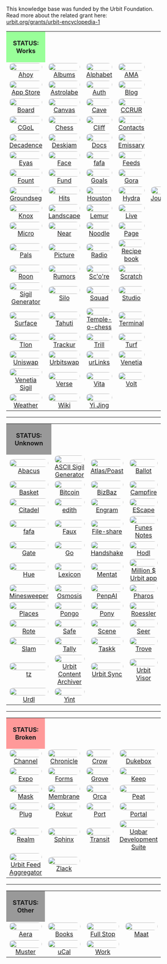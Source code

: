 <style>
	/* %wiki restyling */
.page a{display: inline-block;color: white;border: 1px solid black;margin-right: 6px;padding: 5px;background-color:#3366cc;border-radius:7px;}#page-title{display:none;}.sidebar{margin-right:-20px;padding-top:180px;background-image: url("https://i.imgur.com/enNS7bT.png");background-repeat:no-repeat;background-position-x:53%}#global-menu{border:2px solid cadetblue;}#global-menu a{display:block;margin-bottom:6px;}h1{font-size:2em;margin-top:0em}footer{text-align:left}
table {width:100%;border:none;} tr {border:none;} td {border:none;text-align:center;width:25%;}
	/* Tooltip */
.tooltip {position: relative;display: inline-block;border-bottom: 1px dotted black;}
.tooltip .tooltiptext {visibility: hidden;width: 120px;background-color: black;color: #fff;text-align: center;padding: 5px 0;border-radius: 6px;
position: absolute;z-index: 1;}
.tooltip:hover .tooltiptext {visibility: visible;}
.logo {border-radius:30px;margin:0px;width:100%;}
	/* Flexbox */
* {box-sizing: border-box;} body {margin: 0;} #main {display: flex;min-height: calc(100vh - 40vh);} #main > article {flex: 1;} #main > nav, #main > aside {flex: 0 0 20vw;} #main > nav {order: -1;} header{padding: 0em;} footer, article, nav, aside {padding: 1em;}
	/* Urmanac */
.urlink{display:inline-block;padding:1px 4px 1px 4px;font-family:monospace;color:LightSkyBlue; background:RoyalBlue;border-radius:6px;} .wlink{background-color: royalblue;border-radius: 0px;padding: 2px 2px 1px 2px;border: solid 1px lightskyblue;color: wheat;} .xlink{background-color: rgba(130, 130, 130, 20%);border-radius: 0px;padding: 2px 2px 1px 2px;border: solid 1px lightskyblue;color: black;} h5{margin-bottom:-1em;font-family:sans-serif}
img {max-width:100%;} .avator {border-radius:100px;width:48px;margin-right: 15px;} .tweet-wrap {max-width:490px;background: #fff;margin: 0 auto;margin-top: 50px;border-radius:3px;padding: 20px 30px 20px 10px;border-bottom: 1px solid #e6ecf0;border-top: 1px solid #e6ecf0;}.tweet-header {display: flex;align-items:flex-start;font-size:14px;}
.tweet-header-info {font-weight:bold;} .tweet-header-info span {color:#657786;font-weight:normal;margin-left: 5px;} .tweet-header-info p {font-weight:normal;margin-top: 5px;} .tweet-img-wrap {padding-left: 60px;}
</style>

This knowledge base was funded by the Urbit Foundation. Read more about the related grant here: <a href="https://urbit.org/grants/urbit-encyclopedia-1">urbit.org/grants/urbit-encyclopedia-1</a>

<table>
  <tr><th style="background-color:#99ff99;width:25%">

STATUS: Works

</th></tr>
<tr><td> <a href="/wiki/~/p/~bordex-ripdur/urmanac/ahoy"><img src="https://i.imgur.com/Wtq1ngu.png" class="logo"></a> <br> <a href="/wiki/~/p/~bordex-ripdur/urmanac/ahoy">Ahoy</a> </td>
    <td> <a href="/wiki/~/p/~bordex-ripdur/urmanac/albums"><img src="https://i.imgur.com/antKh0m.png" class="logo"></a> <br> <a href="/wiki/~/p/~bordex-ripdur/urmanac/albums">Albums</a> </td>
    <td> <a href="/wiki/~/p/~bordex-ripdur/urmanac/alphabet"><img src="https://i.imgur.com/LE2H7BD.jpeg" class="logo"></a> <br> <a href="/wiki/~/p/~bordex-ripdur/urmanac/alphabet">Alphabet</a> </td>
    <td> <a href="/wiki/~/p/~bordex-ripdur/urmanac/ama"><img src="https://i.imgur.com/iF2gbBu.png" class="logo"></a> <br> <a href="/wiki/~/p/~bordex-ripdur/urmanac/ama">AMA</a> </td></tr>

<tr><td> <a href="/wiki/~/p/~bordex-ripdur/urmanac/app-store"><img src="https://i.imgur.com/B1T9Yvs.png" class="logo"></a> <br> <a href="/wiki/~/p/~bordex-ripdur/urmanac/app-store">App Store</a> </td>
    <td> <a href="/wiki/~/p/~bordex-ripdur/urmanac/astrolabe"><img src="https://i.imgur.com/6mJtC2w.png" class="logo"></a> <br> <a href="/wiki/~/p/~bordex-ripdur/urmanac/astrolabe">Astrolabe</a> </td>
    <td> <a href="/wiki/~/p/~bordex-ripdur/urmanac/auth"><img src="https://i.imgur.com/j5tkb8h.png" class="logo"></a> <br> <a href="/wiki/~/p/~bordex-ripdur/urmanac/auth">Auth</a> </td>
    <td> <a href="/wiki/~/p/~bordex-ripdur/urmanac/blog"><img src="https://i.imgur.com/YmBPH02.png" class="logo"></a> <br> <a href="/wiki/~/p/~bordex-ripdur/urmanac/blog">Blog</a> </td></tr>

<tr><td> <a href="/wiki/~/p/~bordex-ripdur/urmanac/board"><img src="https://i.imgur.com/IbXkS16.png" class="logo"></a> <br> <a href="/wiki/~/p/~bordex-ripdur/urmanac/board">Board</a> </td>
    <td> <a href="/wiki/~/p/~bordex-ripdur/urmanac/canvas"><img src="https://i.imgur.com/C9ux8C7.png" class="logo"></a> <br> <a href="/wiki/~/p/~bordex-ripdur/urmanac/canvas">Canvas</a> </td>
    <td> <a href="/wiki/~/p/~bordex-ripdur/urmanac/cave"><img src="https://i.imgur.com/GwSYYNG.png" class="logo"></a> <br> <a href="/wiki/~/p/~bordex-ripdur/urmanac/cave">Cave</a> </td>
    <td> <a href="/wiki/~/p/~bordex-ripdur/urmanac/ccrur"><img src="https://i.imgur.com/N72R4NZ.png" class="logo"></a> <br> <a href="/wiki/~/p/~bordex-ripdur/urmanac/ccrur">CCRUR</a> </td></tr>

<tr><td> <a href="/wiki/~/p/~bordex-ripdur/urmanac/cgol"><img src="https://i.imgur.com/zes94SM.png" class="logo"></a> <br> <a href="/wiki/~/p/~bordex-ripdur/urmanac/cgol">CGoL</a> </td>
    <td> <a href="/wiki/~/p/~bordex-ripdur/urmanac/chess"><img src="https://i.imgur.com/DLRSgtb.jpeg" class="logo"></a> <br> <a href="/wiki/~/p/~bordex-ripdur/urmanac/chess">Chess</a> </td>
    <td> <a href="/wiki/~/p/~bordex-ripdur/urmanac/cliff"><img src="https://i.imgur.com/gCNKJ2x.png" class="logo"></a> <br> <a href="/wiki/~/p/~bordex-ripdur/urmanac/cliff">Cliff</a> </td>
    <td> <a href="/wiki/~/p/~bordex-ripdur/urmanac/contacts"><img src="https://i.imgur.com/acgjFsE.pngim" class="logo"></a> <br> <a href="/wiki/~/p/~bordex-ripdur/urmanac/contacts">Contacts</a> </td></tr>

<tr><td> <a href="/wiki/~/p/~bordex-ripdur/urmanac/decadence"><img src="https://i.imgur.com/980fq6u.png" class="logo"></a> <br> <a href="/wiki/~/p/~bordex-ripdur/urmanac/decadence">Decadence</a> </td>
    <td> <a href="/wiki/~/p/~bordex-ripdur/urmanac/deskjam"><img src="https://i.imgur.com/wHykeNo.png" class="logo"></a> <br> <a href="/wiki/~/p/~bordex-ripdur/urmanac/deskjam">Deskjam</a> </td>
    <td> <a href="/wiki/~/p/~bordex-ripdur/urmanac/docs"><img src="https://i.imgur.com/c5bbSSp.png" class="logo"></a> <br> <a href="/wiki/~/p/~bordex-ripdur/urmanac/docs">Docs</a> </td>
    <td> <a href="/wiki/~/p/~bordex-ripdur/urmanac/emissary"><img src="https://i.imgur.com/nXlgqLe.png" class="logo"></a> <br> <a href="/wiki/~/p/~bordex-ripdur/urmanac/emissary">Emissary</a> </td></tr>

<tr><td> <a href="/wiki/~/p/~bordex-ripdur/urmanac/eyas"><img src="https://i.imgur.com/ggh9NAO.png" class="logo"></a> <br> <a href="/wiki/~/p/~bordex-ripdur/urmanac/eyas">Eyas</a> </td>
    <td> <a href="/wiki/~/p/~bordex-ripdur/urmanac/face"><img src="https://i.imgur.com/kCJ16Oh.png" class="logo"></a> <br> <a href="/wiki/~/p/~bordex-ripdur/urmanac/face">Face</a> </td>
    <td> <a href="/wiki/~/p/~bordex-ripdur/urmanac/fafa"><img src="https://i.imgur.com/URoAniz.png" class="logo"></a> <br> <a href="/wiki/~/p/~bordex-ripdur/urmanac/fafa">fafa</a> </td>
    <td> <a href="/wiki/~/p/~bordex-ripdur/urmanac/feeds"><img src="https://i.imgur.com/C7Tkkwy.png" class="logo"></a> <br> <a href="/wiki/~/p/~bordex-ripdur/urmanac/feeds">Feeds</a> </td>
<tr><td> <a href="/wiki/~/p/~bordex-ripdur/urmanac/fount"><img src="https://i.imgur.com/zEGti9N.png" class="logo"></a> <br> <a href="/wiki/~/p/~bordex-ripdur/urmanac/fount">Fount</a> </td>
    <td> <a href="/wiki/~/p/~bordex-ripdur/urmanac/fund"><img src="https://i.imgur.com/jzo3QB9.jpeg" class="logo"></a> <br> <a href="/wiki/~/p/~bordex-ripdur/urmanac/fund">Fund</a> </td>
    <td> <a href="/wiki/~/p/~bordex-ripdur/urmanac/goals"><img src="https://i.imgur.com/mz4RVGY.jpeg" class="logo"></a> <br> <a href="/wiki/~/p/~bordex-ripdur/urmanac/goals">Goals</a> </td>
    <td> <a href="/wiki/~/p/~bordex-ripdur/urmanac/gora"><img src="https://i.imgur.com/nM0aBag.png" class="logo"></a> <br> <a href="/wiki/~/p/~bordex-ripdur/urmanac/gora">Gora</a> </td></tr>

<tr><td> <a href="/wiki/~/p/~bordex-ripdur/urmanac/groundseg"><img src="https://i.imgur.com/0rrlTyO.jpeg" class="logo"></a> <br> <a href="/wiki/~/p/~bordex-ripdur/urmanac/groundseg">Groundseg</a> </td>
    <td> <a href="/wiki/~/p/~bordex-ripdur/urmanac/hits"><img src="https://i.imgur.com/Z7kMnKT.png" class="logo"></a> <br> <a href="/wiki/~/p/~bordex-ripdur/urmanac/hits">Hits</a> </td>
    <td> <a href="/wiki/~/p/~bordex-ripdur/urmanac/houston"><img src="https://i.imgur.com/hhLzouE.png" class="logo"></a> <br> <a href="/wiki/~/p/~bordex-ripdur/urmanac/houston">Houston</a> </td>
    <td> <a href="/wiki/~/p/~bordex-ripdur/urmanac/hydra"><img src="https://i.imgur.com/sF2bMBQ.png" class="logo"></a> <br> <a href="/wiki/~/p/~bordex-ripdur/urmanac/hydra">Hydra</a> </td>
    <td> <a href="/wiki/~/p/~bordex-ripdur/urmanac/journal"><img src="https://i.imgur.com/GzcfRp4.png" class="logo"></a> <br> <a href="/wiki/~/p/~bordex-ripdur/urmanac/journal">Journal</a> </td></tr>

<tr><td> <a href="/wiki/~/p/~bordex-ripdur/urmanac/knox"><img src="https://i.imgur.com/MsBOVnu.jpeg" class="logo"></a> <br> <a href="/wiki/~/p/~bordex-ripdur/urmanac/knox">Knox</a> </td>
    <td> <a href="/wiki/~/p/~bordex-ripdur/urmanac/landscape"><img src="https://i.imgur.com/OwewBrt.jpeg" class="logo"></a> <br> <a href="/wiki/~/p/~bordex-ripdur/urmanac/landscape">Landscape</a> </td>
    <td> <a href="/wiki/~/p/~bordex-ripdur/urmanac/lemur"><img src="https://i.imgur.com/vKqB42z.png" class="logo"></a> <br> <a href="/wiki/~/p/~bordex-ripdur/urmanac/lemur">Lemur</a> </td>
    <td> <a href="/wiki/~/p/~bordex-ripdur/urmanac/live"><img src="https://i.imgur.com/ytF2HYP.png" class="logo"></a> <br> <a href="/wiki/~/p/~bordex-ripdur/urmanac/live">Live</a> </td></tr>
    
<tr><td> <a href="/wiki/~/p/~bordex-ripdur/urmanac/micro"><img src="https://i.imgur.com/PxfviuM.png" class="logo"></a> <br> <a href="/wiki/~/p/~bordex-ripdur/urmanac/micro">Micro</a> </td>
    <td> <a href="/wiki/~/p/~bordex-ripdur/urmanac/near"><img src="https://i.imgur.com/FawobQh.jpeg" class="logo"></a> <br> <a href="/wiki/~/p/~bordex-ripdur/urmanac/near">Near</a> </td>
    <td> <a href="/wiki/~/p/~bordex-ripdur/urmanac/noodle"><img src="https://i.imgur.com/Ho7VYL3.png" class="logo"></a> <br> <a href="/wiki/~/p/~bordex-ripdur/urmanac/noodle">Noodle</a> </td>
    <td> <a href="/wiki/~/p/~bordex-ripdur/urmanac/page"><img src="https://i.imgur.com/JXhykyx.png" class="logo"></a> <br> <a href="/wiki/~/p/~bordex-ripdur/urmanac/page">Page</a> </td></tr>
    
<tr><td> <a href="/wiki/~/p/~bordex-ripdur/urmanac/pals"><img src="https://i.imgur.com/3unsyj9.png" class="logo"></a> <br> <a href="/wiki/~/p/~bordex-ripdur/urmanac/pals">Pals</a> </td>
    <td> <a href="/wiki/~/p/~bordex-ripdur/urmanac/picture"><img src="https://i.imgur.com/yUCjDts.png" class="logo"></a> <br> <a href="/wiki/~/p/~bordex-ripdur/urmanac/picture">Picture</a> </td>
    <td> <a href="/wiki/~/p/~bordex-ripdur/urmanac/radio"><img src="https://i.imgur.com/zSxHEvW.png" class="logo"></a> <br> <a href="/wiki/~/p/~bordex-ripdur/urmanac/radio">Radio</a> </td>
    <td> <a href="/wiki/~/p/~bordex-ripdur/urmanac/recipe-book"><img src="https://i.imgur.com/weCvyKI.png" class="logo"></a> <br> <a href="/wiki/~/p/~bordex-ripdur/urmanac/recipe-book">Recipe book</a> </td></tr>
    
<tr><td> <a href="/wiki/~/p/~bordex-ripdur/urmanac/roon"><img src="https://i.imgur.com/17E7MWJ.png" class="logo"></a> <br> <a href="/wiki/~/p/~bordex-ripdur/urmanac/roon">Roon</a> </td>
    <td> <a href="/wiki/~/p/~bordex-ripdur/urmanac/rumors"><img src="https://i.imgur.com/69PJ8on.jpeg" class="logo"></a> <br> <a href="/wiki/~/p/~bordex-ripdur/urmanac/rumors">Rumors</a> </td>
    <td> <a href="/wiki/~/p/~bordex-ripdur/urmanac/score"><img src="https://i.imgur.com/v1k8eTS.jpeg" class="logo"></a> <br> <a href="/wiki/~/p/~bordex-ripdur/urmanac/score">Sc'o're</a> </td>
    <td> <a href="/wiki/~/p/~bordex-ripdur/urmanac/scratch"><img src="https://i.imgur.com/ant61x2.png" class="logo"></a> <br> <a href="/wiki/~/p/~bordex-ripdur/urmanac/scratch">Scratch</a> </td></tr>
    
<tr><td> <a href="/wiki/~/p/~bordex-ripdur/urmanac/sigil-generator"><img src="https://i.imgur.com/1oxMdDU.png" class="logo"></a> <br> <a href="/wiki/~/p/~bordex-ripdur/urmanac/sigil-generator">Sigil Generator</a> </td>
    <td> <a href="/wiki/~/p/~bordex-ripdur/urmanac/silo"><img src="https://i.imgur.com/9CYquTu.png" class="logo"></a> <br> <a href="/wiki/~/p/~bordex-ripdur/urmanac/silo">Silo</a> </td>
    <td> <a href="/wiki/~/p/~bordex-ripdur/urmanac/squad"><img src="https://i.imgur.com/k02mNSS.png" class="logo"></a> <br> <a href="/wiki/~/p/~bordex-ripdur/urmanac/squad">Squad</a> </td>
    <td> <a href="/wiki/~/p/~bordex-ripdur/urmanac/studio"><img src="https://i.imgur.com/qyN2qAq.png" class="logo"></a> <br> <a href="/wiki/~/p/~bordex-ripdur/urmanac/studio">Studio</a> </td></tr>
    
<tr><td> <a href="/wiki/~/p/~bordex-ripdur/urmanac/surface"><img src="https://i.imgur.com/UvtimeF.png" class="logo"></a> <br> <a href="/wiki/~/p/~bordex-ripdur/urmanac/surface">Surface</a> </td>
    <td> <a href="/wiki/~/p/~bordex-ripdur/urmanac/tahuti"><img src="https://i.imgur.com/1Hf53K8.png" class="logo"></a> <br> <a href="/wiki/~/p/~bordex-ripdur/urmanac/tahuti">Tahuti</a> </td>
    <td> <a href="/wiki/~/p/~bordex-ripdur/urmanac/temple-o-chess"><img src="https://i.imgur.com/eqnPZmd.png" class="logo"></a> <br> <a href="/wiki/~/p/~bordex-ripdur/urmanac/temple-o-chess">Temple-o-chess</a> </td>
    <td> <a href="/wiki/~/p/~bordex-ripdur/urmanac/terminal"><img src="https://i.imgur.com/VgDtXLC.jpeg" class="logo"></a> <br> <a href="/wiki/~/p/~bordex-ripdur/urmanac/terminal">Terminal</a> </td></tr>
    
<tr><td> <a href="/wiki/~/p/~bordex-ripdur/urmanac/tlon"><img src="https://i.imgur.com/pOMXhjw.png" class="logo"></a> <br> <a href="/wiki/~/p/~bordex-ripdur/urmanac/tlon">Tlon</a> </td>
    <td> <a href="/wiki/~/p/~bordex-ripdur/urmanac/trackur"><img src="https://i.imgur.com/IqL4yGS.png" class="logo"></a> <br> <a href="/wiki/~/p/~bordex-ripdur/urmanac/trackur">Trackur</a> </td>
    <td> <a href="/wiki/~/p/~bordex-ripdur/urmanac/trill"><img src="https://i.imgur.com/SuQPgNc.png" class="logo"></a> <br> <a href="/wiki/~/p/~bordex-ripdur/urmanac/trill">Trill</a> </td>
    <td> <a href="/wiki/~/p/~bordex-ripdur/urmanac/turf"><img src="https://i.imgur.com/zqtV31Z.jpeg" class="logo"></a> <br> <a href="/wiki/~/p/~bordex-ripdur/urmanac/turf">Turf</a> </td></tr>
    
<tr><td> <a href="/wiki/~/p/~bordex-ripdur/urmanac/uniswap"><img src="https://i.imgur.com/F52HxXe.png" class="logo"></a> <br> <a href="/wiki/~/p/~bordex-ripdur/urmanac/uniswap">Uniswap</a> </td>
    <td> <a href="/wiki/~/p/~bordex-ripdur/urmanac/urbitswap"><img src="https://i.imgur.com/LaolY95.jpeg" class="logo"></a> <br> <a href="/wiki/~/p/~bordex-ripdur/urmanac/urbitswap">Urbitswap</a> </td>
    <td> <a href="/wiki/~/p/~bordex-ripdur/urmanac/urlinks"><img src="https://i.imgur.com/9YXlCJt.png" class="logo"></a> <br> <a href="/wiki/~/p/~bordex-ripdur/urmanac/urlinks">urLinks</a> </td>
    <td> <a href="/wiki/~/p/~bordex-ripdur/urmanac/venetia"><img src="https://i.imgur.com/rxiIiVd.png" class="logo"></a> <br> <a href="/wiki/~/p/~bordex-ripdur/urmanac/venetia">Venetia</a> </td></tr>
    
<tr><td> <a href="/wiki/~/p/~bordex-ripdur/urmanac/venetia-sigil"><img src="https://i.imgur.com/CaECSM1.png" class="logo"></a> <br> <a href="/wiki/~/p/~bordex-ripdur/urmanac/venetia-sigil">Venetia Sigil</a> </td>
    <td> <a href="/wiki/~/p/~bordex-ripdur/urmanac/verse"><img src="https://i.imgur.com/eYk43lj.jpeg" class="logo"></a> <br> <a href="/wiki/~/p/~bordex-ripdur/urmanac/verse">Verse</a> </td>
    <td> <a href="/wiki/~/p/~bordex-ripdur/urmanac/vita"><img src="https://i.imgur.com/dGFhw39.jpeg" class="logo"></a> <br> <a href="/wiki/~/p/~bordex-ripdur/urmanac/vita">Vita</a> </td>
    <td> <a href="/wiki/~/p/~bordex-ripdur/urmanac/volt"><img src="https://i.imgur.com/wvyuSiq.png" class="logo"></a> <br> <a href="/wiki/~/p/~bordex-ripdur/urmanac/volt">Volt</a> </td></tr>

<tr><td> <a href="/wiki/~/p/~bordex-ripdur/urmanac/weather"><img src="https://i.imgur.com/pFvw1dn.png" class="logo"></a> <br> <a href="/wiki/~/p/~bordex-ripdur/urmanac/weather">Weather</a> </td>
    <td> <a href="/wiki/~/p/~bordex-ripdur/urmanac/wiki"><img src="https://i.imgur.com/8JzMUDh.png" class="logo"></a> <br> <a href="/wiki/~/p/~bordex-ripdur/urmanac/wiki">Wiki</a> </td>
    <td> <a href="/wiki/~/p/~bordex-ripdur/urmanac/yi-jing"><img src="https://i.imgur.com/MqIgDdp.png" class="logo"></a> <br> <a href="/wiki/~/p/~bordex-ripdur/urmanac/yi-jing">Yi Jing</a> </td>
    <td>  </td></tr>

</table>

---

<table>
  <tr><th style="background-color:#999999;width:25%">

STATUS: Unknown

</th></tr>
<tr><td> <a href="/wiki/~/p/~bordex-ripdur/urmanac/abacus"><img src="https://i.imgur.com/tALRu89.png" class="logo"></a><br><a href="/wiki/~/p/~bordex-ripdur/urmanac/abacus">Abacus</a> </td>
    <td> <a href="/wiki/~/p/~bordex-ripdur/urmanac/ascii-sigil-generator"><img src="https://i.imgur.com/HxB5fTE.png" class="logo"></a> <br> <a href="/wiki/~/p/~bordex-ripdur/urmanac/ascii-sigil-generator">ASCII Sigil Generator</a> </td>
    <td> <a href="/wiki/~/p/~bordex-ripdur/urmanac/atlas-poast"><img src="https://i.imgur.com/xyRGN67.png" class="logo"></a> <br> <a href="/wiki/~/p/~bordex-ripdur/urmanac/atlas-poast">Atlas/Poast</a> </td>
    <td> <a href="/wiki/~/p/~bordex-ripdur/urmanac/ballot"><img src="https://i.imgur.com/cEow4oA.png" class="logo"></a> <br> <a href="/wiki/~/p/~bordex-ripdur/urmanac/ballot">Ballot</a> </td></tr>

<tr><td> <a href="/wiki/~/p/~bordex-ripdur/urmanac/basket"><img src="https://i.imgur.com/G1iINcn.jpeg" class="logo"></a> <br> <a href="/wiki/~/p/~bordex-ripdur/urmanac/basket">Basket</a> </td>
    <td> <a href="/wiki/~/p/~bordex-ripdur/urmanac/bitcoin"><img src="https://i.imgur.com/vYf7hoY.png" class="logo"></a> <br> <a href="/wiki/~/p/~bordex-ripdur/urmanac/bitcoin">Bitcoin</a> </td>
    <td> <a href="/wiki/~/p/~bordex-ripdur/urmanac/bizbaz"><img src="https://i.imgur.com/IN4ig4B.png" class="logo"></a> <br> <a href="/wiki/~/p/~bordex-ripdur/urmanac/bizbaz">BizBaz</a> </td>
    <td> <a href="/wiki/~/p/~bordex-ripdur/urmanac/campfire"><img src="https://i.imgur.com/06W32G1.png" class="logo"></a> <br> <a href="/wiki/~/p/~bordex-ripdur/urmanac/campfire">Campfire</a> </td></tr>

<tr><td> <a href="/wiki/~/p/~bordex-ripdur/urmanac/citadel"><img src="https://i.imgur.com/7CwvkAU.jpeg" class="logo"></a> <br> <a href="/wiki/~/p/~bordex-ripdur/urmanac/citadel">Citadel</a> </td>
    <td> <a href="/wiki/~/p/~bordex-ripdur/urmanac/edith"><img src="https://i.imgur.com/p0WMk4P.jpeg" class="logo"></a> <br> <a href="/wiki/~/p/~bordex-ripdur/urmanac/edith">edith</a> </td>
    <td> <a href="/wiki/~/p/~bordex-ripdur/urmanac/engram"><img src="https://i.imgur.com/LjRZrYf.png" class="logo"></a> <br> <a href="/wiki/~/p/~bordex-ripdur/urmanac/engram">Engram</a> </td>
    <td> <a href="/wiki/~/p/~bordex-ripdur/urmanac/escape"><img src="https://i.imgur.com/jhZGdKI.png" class="logo"></a> <br> <a href="/wiki/~/p/~bordex-ripdur/urmanac/escape">EScape</a> </td></tr>

<tr><td> <a href="/wiki/~/p/~bordex-ripdur/urmanac/fafa"><img src="https://i.imgur.com/URoAniz.png" class="logo"></a> <br> <a href="/wiki/~/p/~bordex-ripdur/urmanac/fafa">fafa</a> </td>
    <td> <a href="/wiki/~/p/~bordex-ripdur/urmanac/faux"><img src="https://i.imgur.com/fWFyIt4.png" class="logo"></a> <br> <a href="/wiki/~/p/~bordex-ripdur/urmanac/faux">Faux</a> </td>
    <td> <a href="/wiki/~/p/~bordex-ripdur/urmanac/file-share"><img src="https://i.imgur.com/JlHnm2K.png" class="logo"></a> <br> <a href="/wiki/~/p/~bordex-ripdur/urmanac/file-share">File-share</a> </td>
    <td> <a href="/wiki/~/p/~bordex-ripdur/urmanac/funes-notes"><img src="https://i.imgur.com/FtekwLv.png" class="logo"></a> <br> <a href="/wiki/~/p/~bordex-ripdur/urmanac/funes-notes">Funes Notes</a> </td></tr>

<tr><td> <a href="/wiki/~/p/~bordex-ripdur/urmanac/gate"><img src="https://i.imgur.com/4rbTF9C.png" class="logo"></a> <br> <a href="/wiki/~/p/~bordex-ripdur/urmanac/gate">Gate</a> </td>
    <td> <a href="/wiki/~/p/~bordex-ripdur/urmanac/go"><img src="https://i.imgur.com/xmDWnyQ.png" class="logo"></a> <br> <a href="/wiki/~/p/~bordex-ripdur/urmanac/go">Go</a> </td>
    <td> <a href="/wiki/~/p/~bordex-ripdur/urmanac/handshake"><img src="https://i.imgur.com/TY2yKzo.png" class="logo"></a> <br> <a href="#">Handshake</a> </td>
    <td> <a href="/wiki/~/p/~bordex-ripdur/urmanac/hodl"><img src="https://i.imgur.com/6hzm96c.png" class="logo"></a> <br> <a href="/wiki/~/p/~bordex-ripdur/urmanac/hodl">Hodl</a> </td></tr>

<tr><td> <a href="/wiki/~/p/~bordex-ripdur/urmanac/hue"><img src="https://i.imgur.com/C39GEOv.png" class="logo"></a> <br> <a href="/wiki/~/p/~bordex-ripdur/urmanac/hue">Hue</a> </td>
    <td> <a href="/wiki/~/p/~bordex-ripdur/urmanac/lexicon"><img src="https://i.imgur.com/5zUli0v.jpeg" class="logo"></a> <br> <a href="/wiki/~/p/~bordex-ripdur/urmanac/lexicon">Lexicon</a> </td>
    <td> <a href="/wiki/~/p/~bordex-ripdur/urmanac/mentat"><img src="https://i.imgur.com/MKcKtkN.png" class="logo"></a> <br> <a href="/wiki/~/p/~bordex-ripdur/urmanac/mentat">Mentat</a> </td>
    <td> <a href="/wiki/~/p/~bordex-ripdur/urmanac/million-urbit-app"><img src="https://i.imgur.com/aW9bAC0.png" class="logo"></a> <br> <a href="/wiki/~/p/~bordex-ripdur/urmanac/million-urbit-app">Million $ Urbit app</a> </td></tr>

<tr><td> <a href="/wiki/~/p/~bordex-ripdur/urmanac/minesweeper"><img src="https://i.imgur.com/jlfS4l7.png" class="logo"></a> <br> <a href="/wiki/~/p/~bordex-ripdur/urmanac/minesweeper">Minesweeper</a> </td>
    <td> <a href="/wiki/~/p/~bordex-ripdur/urmanac/osmosis"><img src="https://i.imgur.com/vcEl3oC.png" class="logo"></a> <br> <a href="/wiki/~/p/~bordex-ripdur/urmanac/osmosis">Osmosis</a> </td>
    <td> <a href="/wiki/~/p/~bordex-ripdur/urmanac/penpai"><img src="https://i.imgur.com/VgYqwII.png" class="logo"></a> <br> <a href="/wiki/~/p/~bordex-ripdur/urmanac/penpai">PenpAI</a> </td>
    <td> <a href="/wiki/~/p/~bordex-ripdur/urmanac/pharos"><img src="https://i.imgur.com/8dzG1B2.png" class="logo"></a> <br> <a href="/wiki/~/p/~bordex-ripdur/urmanac/pharos">Pharos</a> </td></tr>

<tr><td> <a href="/wiki/~/p/~bordex-ripdur/urmanac/places"><img src="https://i.imgur.com/fJfepTq.jpeg" class="logo"></a> <br> <a href="/wiki/~/p/~bordex-ripdur/urmanac/places">Places</a> </td>
    <td> <a href="/wiki/~/p/~bordex-ripdur/urmanac/pongo"><img src="https://i.imgur.com/QX0IXes.png" class="logo"></a> <br> <a href="/wiki/~/p/~bordex-ripdur/urmanac/pongo">Pongo</a> </td>
    <td> <a href="/wiki/~/p/~bordex-ripdur/urmanac/pony"><img src="https://i.imgur.com/wfB6rRM.png" class="logo"></a> <br> <a href="/wiki/~/p/~bordex-ripdur/urmanac/pony">Pony</a> </td>
    <td> <a href="/wiki/~/p/~bordex-ripdur/urmanac/roessler"><img src="https://i.imgur.com/QdiQNMg.png" class="logo"></a> <br> <a href="/wiki/~/p/~bordex-ripdur/urmanac/roessler">Roessler</a> </td></tr>

<tr><td> <a href="/wiki/~/p/~bordex-ripdur/urmanac/rote"><img src="https://i.imgur.com/qfTJrNa.png" class="logo"></a> <br> <a href="/wiki/~/p/~bordex-ripdur/urmanac/rote">Rote</a> </td>
    <td> <a href="/wiki/~/p/~bordex-ripdur/urmanac/safe"><img src="https://i.imgur.com/Ni5rjHe.jpeg" class="logo"></a> <br> <a href="/wiki/~/p/~bordex-ripdur/urmanac/safe">Safe</a> </td>
    <td> <a href="/wiki/~/p/~bordex-ripdur/urmanac/scene"><img src="https://i.imgur.com/2CfZV1C.png" class="logo"></a> <br> <a href="/wiki/~/p/~bordex-ripdur/urmanac/scene">Scene</a> </td>
    <td> <a href="/wiki/~/p/~bordex-ripdur/urmanac/seer"><img src="https://i.imgur.com/NKaLhKb.png" class="logo"></a> <br> <a href="/wiki/~/p/~bordex-ripdur/urmanac/seer">Seer</a> </td></tr>

<tr><td> <a href="/wiki/~/p/~bordex-ripdur/urmanac/slam"><img src="https://i.imgur.com/WbPB5k8.png" class="logo"></a> <br> <a href="/wiki/~/p/~bordex-ripdur/urmanac/slam">Slam</a> </td>
    <td> <a href="/wiki/~/p/~bordex-ripdur/urmanac/tally"><img src="https://i.imgur.com/G2dDjIv.png" class="logo"></a> <br> <a href="/wiki/~/p/~bordex-ripdur/urmanac/tally">Tally</a> </td>
    <td> <a href="/wiki/~/p/~bordex-ripdur/urmanac/taskk"><img src="https://i.imgur.com/0OSRlNK.png" class="logo"></a> <br> <a href="/wiki/~/p/~bordex-ripdur/urmanac/taskk">Taskk</a> </td>
    <td> <a href="/wiki/~/p/~bordex-ripdur/urmanac/trove"><img src="https://i.imgur.com/cMkkUyS.jpeg" class="logo"></a> <br> <a href="/wiki/~/p/~bordex-ripdur/urmanac/trove">Trove</a> </td></tr>

<tr><td> <a href="/wiki/~/p/~bordex-ripdur/urmanac/tz"><img src="https://i.imgur.com/xGYmK7l.png" class="logo"></a> <br> <a href="/wiki/~/p/~bordex-ripdur/urmanac/tz">tz</a> </td>
    <td> <a href="/wiki/~/p/~bordex-ripdur/urmanac/urbit-content-archiver"><img src="https://i.imgur.com/u3Jp2Se.png" class="logo"></a> <br> <a href="/wiki/~/p/~bordex-ripdur/urmanac/urbit-content-archiver">Urbit Content Archiver</a> </td>
    <td> <a href="/wiki/~/p/~bordex-ripdur/urmanac/urbit-sync"><img src="https://i.imgur.com/u3Jp2Se.png" class="logo"></a> <br> <a href="/wiki/~/p/~bordex-ripdur/urmanac/urbit-sync">Urbit Sync</a> </td>
    <td> <a href="/wiki/~/p/~bordex-ripdur/urmanac/urbit-visor"><img src="https://i.imgur.com/kZcQez9.jpeg" class="logo"></a> <br> <a href="/wiki/~/p/~bordex-ripdur/urmanac/urbit-visor">Urbit Visor</a> </td></tr>

<tr><td> <a href="/wiki/~/p/~bordex-ripdur/urmanac/urdl"><img src="https://i.imgur.com/KULswiC.png" class="logo"></a> <br> <a href="/wiki/~/p/~bordex-ripdur/urmanac/urdl">Urdl</a> </td>
    <td> <a href="/wiki/~/p/~bordex-ripdur/urmanac/yint"><img src="https://i.imgur.com/2TBGPfT.jpeg" class="logo"></a> <br> <a href="/wiki/~/p/~bordex-ripdur/urmanac/yint">Yint</a> </td>
    <td>  </td>
    <td>  </td></tr>

</table>

---

<table>
  <tr><th style="background-color:#ff9999;width:25%">

STATUS: Broken

</th></tr>
<tr><td> <a href="/wiki/~/p/~bordex-ripdur/urmanac/channel"><img src="https://i.imgur.com/WjDQPAI.jpeg" class="logo"></a> <br> <a href="/wiki/~/p/~bordex-ripdur/urmanac/channel">Channel</a> </td>
    <td> <a href="/wiki/~/p/~bordex-ripdur/urmanac/chronicle"><img src="https://i.imgur.com/LHM0PyW.jpeg" class="logo"></a> <br> <a href="/wiki/~/p/~bordex-ripdur/urmanac/chronicle">Chronicle</a> </td>
    <td> <a href="/wiki/~/p/~bordex-ripdur/urmanac/crow"><img src="https://i.imgur.com/GQ7NKbm.png" class="logo"></a> <br> <a href="/wiki/~/p/~bordex-ripdur/urmanac/crow">Crow</a> </td>
    <td> <a href="/wiki/~/p/~bordex-ripdur/urmanac/dukebox"><img src="https://i.imgur.com/2byTi3J.png" class="logo"></a> <br> <a href="/wiki/~/p/~bordex-ripdur/urmanac/dukebox">Dukebox</a> </td></tr>

<tr><td> <a href="/wiki/~/p/~bordex-ripdur/urmanac/expo"><img src="https://i.imgur.com/4eE3tPz.png" class="logo"></a> <br> <a href="/wiki/~/p/~bordex-ripdur/urmanac/expo">Expo</a> </td>
    <td> <a href="/wiki/~/p/~bordex-ripdur/urmanac/forms"><img src="https://i.imgur.com/PzNPuf5.jpeg" class="logo"></a> <br> <a href="/wiki/~/p/~bordex-ripdur/urmanac/forms">Forms</a> </td>
    <td> <a href="/wiki/~/p/~bordex-ripdur/urmanac/grove"><img src="https://i.imgur.com/XivjgMs.png" class="logo"></a> <br> <a href="/wiki/~/p/~bordex-ripdur/urmanac/grove">Grove</a> </td>
    <td> <a href="/wiki/~/p/~bordex-ripdur/urmanac/keep"><img src="https://i.imgur.com/nBXMjNc.png" class="logo"></a> <br> <a href="/wiki/~/p/~bordex-ripdur/urmanac/keep">Keep</a> </td></tr>

<tr><td> <a href="/wiki/~/p/~bordex-ripdur/urmanac/mask"><img src="https://i.imgur.com/bSMx5yl.jpeg" class="logo"></a> <br> <a href="/wiki/~/p/~bordex-ripdur/urmanac/mask">Mask</a> </td>
    <td> <a href="/wiki/~/p/~bordex-ripdur/urmanac/membrane"><img src="https://i.imgur.com/8f8arZ3.png" class="logo"></a> <br> <a href="/wiki/~/p/~bordex-ripdur/urmanac/membrane">Membrane</a> </td>
    <td> <a href="/wiki/~/p/~bordex-ripdur/urmanac/orca"><img src="https://i.imgur.com/SUgBF8D.png" class="logo"></a> <br> <a href="/wiki/~/p/~bordex-ripdur/urmanac/orca">Orca</a> </td>
    <td> <a href="/wiki/~/p/~bordex-ripdur/urmanac/peat"><img src="https://i.imgur.com/8FqaPOq.png" class="logo"></a> <br> <a href="/wiki/~/p/~bordex-ripdur/urmanac/peat">Peat</a> </td></tr>

<tr><td> <a href="/wiki/~/p/~bordex-ripdur/urmanac/plug"><img src="https://i.imgur.com/4cwcxMV.png" class="logo"></a> <br> <a href="/wiki/~/p/~bordex-ripdur/urmanac/plug">Plug</a> </td>
    <td> <a href="/wiki/~/p/~bordex-ripdur/urmanac/pokur"><img src="https://i.imgur.com/HDrrVgK.png" class="logo"></a> <br> <a href="/wiki/~/p/~bordex-ripdur/urmanac/pokur">Pokur</a> </td>
    <td> <a href="/wiki/~/p/~bordex-ripdur/urmanac/port"><img src="https://i.imgur.com/XGPaKo9.png" class="logo"></a> <br> <a href="/wiki/~/p/~bordex-ripdur/urmanac/port">Port</a> </td>
    <td> <a href="/wiki/~/p/~bordex-ripdur/urmanac/portal"><img src="https://i.imgur.com/YW3l2WF.jpeg" class="logo"></a> <br> <a href="/wiki/~/p/~bordex-ripdur/urmanac/portal">Portal</a> </td></tr>

<tr><td> <a href="/wiki/~/p/~bordex-ripdur/urmanac/realm"><img src="https://i.imgur.com/yg3UWae.png" class="logo"></a> <br> <a href="/wiki/~/p/~bordex-ripdur/urmanac/realm">Realm</a> </td>
    <td> <a href="/wiki/~/p/~bordex-ripdur/urmanac/sphinx"><img src="https://i.imgur.com/edCEWlG.png" class="logo"></a> <br> <a href="/wiki/~/p/~bordex-ripdur/urmanac/sphinx">Sphinx</a> </td>
    <td> <a href="/wiki/~/p/~bordex-ripdur/urmanac/transit"><img src="https://i.imgur.com/KpEMVVo.png" class="logo"></a> <br> <a href="/wiki/~/p/~bordex-ripdur/urmanac/transit">Transit</a> </td>
    <td> <a href="/wiki/~/p/~bordex-ripdur/urmanac/uqbar-development-suite"><img src="https://i.imgur.com/7nTZNfX.png" class="logo"></a> <br> <a href="/wiki/~/p/~bordex-ripdur/urmanac/uqbar-development-suite">Uqbar Development Suite</a> </td></tr>

<tr><td> <a href="/wiki/~/p/~bordex-ripdur/urmanac/urbit-feed-aggregator"><img src="https://i.imgur.com/ZRMqXb7.png" class="logo"></a> <br> <a href="/wiki/~/p/~bordex-ripdur/urmanac/urbit-feed-aggregator">Urbit Feed Aggregator</a> </td>
    <td> <a href="/wiki/~/p/~bordex-ripdur/urmanac/zlack"><img src="https://i.imgur.com/CKFtIa5.png" class="logo"></a> <br> <a href="/wiki/~/p/~bordex-ripdur/urmanac/zlack">Zlack</a> </td>
    <td>  </td>
    <td> </td></tr>

</table>

---

<table>
  <tr><th style="background-color:#999999;width:25%">

STATUS: Other

</th></tr>
<tr><td> <img src="https://i.imgur.com/lqvhX8S.jpeg" class="logo"><br><a href="/wiki/~/p/~bordex-ripdur/urmanac/aera">Aera</a> </td>
    <td> <a href="/wiki/~/p/~bordex-ripdur/urmanac/books"><img src="https://i.imgur.com/vgeoNVa.png" class="logo"></a> <br> <a href="/wiki/~/p/~bordex-ripdur/urmanac/books">Books</a> </td>
    <td> <a href="/wiki/~/p/~bordex-ripdur/urmanac/full-stop"><img src="https://i.imgur.com/k2DhDuk.png" class="logo"></a> <br> <a href="/wiki/~/p/~bordex-ripdur/urmanac/full-stop">Full Stop</a> </td>
    <td> <a href="/wiki/~/p/~bordex-ripdur/urmanac/maat"><img src="https://i.imgur.com/i5Akf8B.png" class="logo"></a> <br> <a href="/wiki/~/p/~bordex-ripdur/urmanac/maat">Maat</a> </td></tr>
    
<tr><td> <a href="/wiki/~/p/~bordex-ripdur/urmanac/muster"><img src="https://i.imgur.com/DjX2HiI.jpeg" class="logo"></a> <br> <a href="/wiki/~/p/~bordex-ripdur/urmanac/muster">Muster</a> </td>
    <td> <a href="/wiki/~/p/~bordex-ripdur/urmanac/ucal"><img src="https://i.imgur.com/RqQyasD.jpeg" class="logo"></a> <br> <a href="/wiki/~/p/~bordex-ripdur/urmanac/ucal">uCal</a> </td>
    <td> <a href="/wiki/~/p/~bordex-ripdur/urmanac/work"><img src="https://i.imgur.com/G3wYnEP.png" class="logo"></a> <br> <a href="/wiki/~/p/~bordex-ripdur/urmanac/work">Work</a> </td>
    <td>  </td></tr>

</table>

